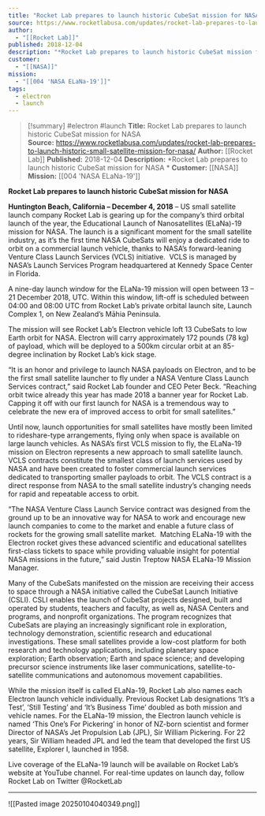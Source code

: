 ```yaml
---
title: "Rocket Lab prepares to launch historic CubeSat mission for NASA  "
source: https://www.rocketlabusa.com/updates/rocket-lab-prepares-to-launch-historic-small-satellite-mission-for-nasa/
author:
  - "[[Rocket Lab]]"
published: 2018-12-04
description: "*Rocket Lab prepares to launch historic CubeSat mission for NASA *"
customer:
  - "[[NASA]]"
mission:
  - "[[004 'NASA ELaNa-19']]"
tags:
  - electron
  - launch
---
```

>[!summary]
#electron #launch
**Title:** Rocket Lab prepares to launch historic CubeSat mission for NASA  
**Source:** https://www.rocketlabusa.com/updates/rocket-lab-prepares-to-launch-historic-small-satellite-mission-for-nasa/
**Author:** [[Rocket Lab]]
**Published:** 2018-12-04
**Description:** *Rocket Lab prepares to launch historic CubeSat mission for NASA *
**Customer:** [[NASA]]
**Mission:** [[004 'NASA ELaNa-19']]

**Rocket Lab prepares to launch historic CubeSat mission for NASA**

**Huntington Beach, California – December 4, 2018** – US small satellite launch company Rocket Lab is gearing up for the company’s third orbital launch of the year, the Educational Launch of Nanosatellites (ELaNa)-19 mission for NASA. The launch is a significant moment for the small satellite industry, as it’s the first time NASA CubeSats will enjoy a dedicated ride to orbit on a commercial launch vehicle, thanks to NASA’s forward-leaning Venture Class Launch Services (VCLS) initiative.  VCLS is managed by NASA’s Launch Services Program headquartered at Kennedy Space Center in Florida.

A nine-day launch window for the ELaNa-19 mission will open between 13 – 21 December 2018, UTC. Within this window, lift-off is scheduled between 04:00 and 08:00 UTC from Rocket Lab’s private orbital launch site, Launch Complex 1, on New Zealand’s Māhia Peninsula.

The mission will see Rocket Lab’s Electron vehicle loft 13 CubeSats to low Earth orbit for NASA. Electron will carry approximately 172 pounds (78 kg) of payload, which will be deployed to a 500km circular orbit at an 85-degree inclination by Rocket Lab’s kick stage.

“It is an honor and privilege to launch NASA payloads on Electron, and to be the first small satellite launcher to fly under a NASA Venture Class Launch Services contract,” said Rocket Lab founder and CEO Peter Beck. “Reaching orbit twice already this year has made 2018 a banner year for Rocket Lab. Capping it off with our first launch for NASA is a tremendous way to celebrate the new era of improved access to orbit for small satellites.”

Until now, launch opportunities for small satellites have mostly been limited to rideshare-type arrangements, flying only when space is available on large launch vehicles. As NASA’s first VCLS mission to fly, the ELaNa-19 mission on Electron represents a new approach to small satellite launch. VCLS contracts constitute the smallest class of launch services used by NASA and have been created to foster commercial launch services dedicated to transporting smaller payloads to orbit. The VCLS contract is a direct response from NASA to the small satellite industry’s changing needs for rapid and repeatable access to orbit.

“The NASA Venture Class Launch Service contract was designed from the ground up to be an innovative way for NASA to work and encourage new launch companies to come to the market and enable a future class of rockets for the growing small satellite market.  Matching ELaNa-19 with the Electron rocket gives these advanced scientific and educational satellites first-class tickets to space while providing valuable insight for potential NASA missions in the future,” said Justin Treptow NASA ELaNa-19 Mission Manager.

Many of the CubeSats manifested on the mission are receiving their access to space through a NASA initiative called the CubeSat Launch Initiative (CSLI). CSLI enables the launch of CubeSat projects designed, built and operated by students, teachers and faculty, as well as, NASA Centers and programs, and nonprofit organizations. The program recognizes that CubeSats are playing an increasingly significant role in exploration, technology demonstration, scientific research and educational investigations. These small satellites provide a low-cost platform for both research and technology applications, including planetary space exploration; Earth observation; Earth and space science; and developing precursor science instruments like laser communications, satellite-to-satellite communications and autonomous movement capabilities.

While the mission itself is called ELaNa-19, Rocket Lab also names each Electron launch vehicle individually. Previous Rocket Lab designations ‘It’s a Test’, ‘Still Testing’ and ‘It’s Business Time’ doubled as both mission and vehicle names. For the ELaNa-19 mission, the Electron launch vehicle is named ‘This One’s For Pickering’ in honor of NZ-born scientist and former Director of NASA’s Jet Propulsion Lab (JPL), Sir William Pickering. For 22 years, Sir William headed JPL and led the team that developed the first US satellite, Explorer I, launched in 1958.

Live coverage of the ELaNa-19 launch will be available on Rocket Lab’s website at YouTube channel. For real-time updates on launch day, follow Rocket Lab on Twitter @RocketLab

---

![[Pasted image 20250104040349.png]]